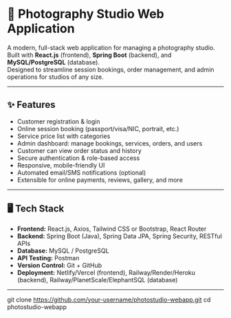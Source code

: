 # 📸 Photography Studio Web Application

A modern, full-stack web application for managing a photography studio.  
Built with **React.js** (frontend), **Spring Boot** (backend), and **MySQL/PostgreSQL** (database).  
Designed to streamline session bookings, order management, and admin operations for studios of any size.

---

## ✨ Features

- Customer registration & login
- Online session booking (passport/visa/NIC, portrait, etc.)
- Service price list with categories
- Admin dashboard: manage bookings, services, orders, and users
- Customer can view order status and history
- Secure authentication & role-based access
- Responsive, mobile-friendly UI
- Automated email/SMS notifications (optional)
- Extensible for online payments, reviews, gallery, and more

---

## 🖥️ Tech Stack

- **Frontend:** React.js, Axios, Tailwind CSS or Bootstrap, React Router
- **Backend:** Spring Boot (Java), Spring Data JPA, Spring Security, RESTful APIs
- **Database:** MySQL / PostgreSQL
- **API Testing:** Postman
- **Version Control:** Git + GitHub
- **Deployment:** Netlify/Vercel (frontend), Railway/Render/Heroku (backend), Railway/PlanetScale/ElephantSQL (database)

---

git clone https://github.com/your-username/photostudio-webapp.git
cd photostudio-webapp
